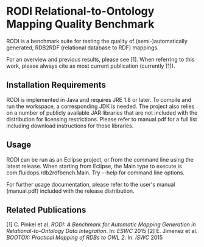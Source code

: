 # RODI Relational-to-Ontology Mapping Quality Benchmark

RODI is a benchmark suite for testing the quality of (semi-)automatically generated, RDB2RDF (relational database to RDF) mappings.

For an overview and previous results, please see [1]. When referring to this work, please always cite as most current publication (currently [1]).

## Installation Requirements
RODI is implemented in Java and requires JRE 1.8 or later. To compile and run the workspace, a corresponding JDK is needed.
The project also relies on a number of publicly available JAR libraries that are not included with the distribution for licensing restrictions. Please refer to manual.pdf for a full list including download instructions for those libraries.

## Usage
RODI can be run as an Eclipse project, or from the command line using the latest release.
When starting from Eclipse, the Main type to execute is com.fluidops.rdb2rdfbench.Main.
Try --help for command line options.

For further usage documentation, please refer to the user's manual (manual.pdf) included with the release distribution.

## Related Publications
[1] C. Pinkel et al. _RODI: A Benchmark for Automatic Mapping Generation in Relational-to-Ontology Data Integration_. In: _ESWC_ 2015
[2] E. Jimenez et al. _BOOTOX: Practical Mapping of RDBs to OWL 2_. In: _ISWC_ 2015